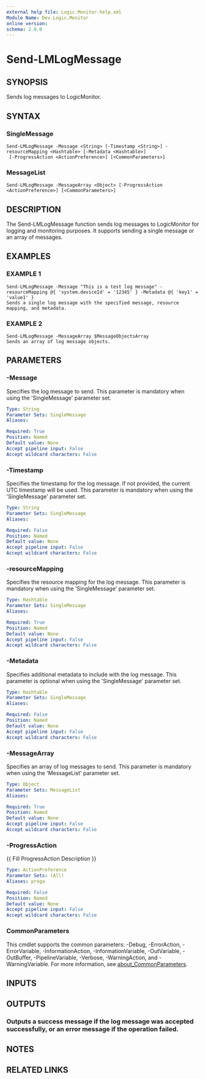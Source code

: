 ```yaml
---
external help file: Logic.Monitor-help.xml
Module Name: Dev.Logic.Monitor
online version:
schema: 2.0.0
---
```


# Send-LMLogMessage

## SYNOPSIS
Sends log messages to LogicMonitor.

## SYNTAX

### SingleMessage
```
Send-LMLogMessage -Message <String> [-Timestamp <String>] -resourceMapping <Hashtable> [-Metadata <Hashtable>]
 [-ProgressAction <ActionPreference>] [<CommonParameters>]
```

### MessageList
```
Send-LMLogMessage -MessageArray <Object> [-ProgressAction <ActionPreference>] [<CommonParameters>]
```

## DESCRIPTION
The Send-LMLogMessage function sends log messages to LogicMonitor for logging and monitoring purposes.
It supports sending a single message or an array of messages.

## EXAMPLES

### EXAMPLE 1
```
Send-LMLogMessage -Message "This is a test log message" -resourceMapping @{ 'system.deviceId' = '12345' } -Metadata @{ 'key1' = 'value1' }
Sends a single log message with the specified message, resource mapping, and metadata.
```

### EXAMPLE 2
```
Send-LMLogMessage -MessageArray $MessageObjectsArray
Sends an array of log message objects.
```

## PARAMETERS

### -Message
Specifies the log message to send.
This parameter is mandatory when using the 'SingleMessage' parameter set.

```yaml
Type: String
Parameter Sets: SingleMessage
Aliases:

Required: True
Position: Named
Default value: None
Accept pipeline input: False
Accept wildcard characters: False
```

### -Timestamp
Specifies the timestamp for the log message.
If not provided, the current UTC timestamp will be used.
This parameter is mandatory when using the 'SingleMessage' parameter set.

```yaml
Type: String
Parameter Sets: SingleMessage
Aliases:

Required: False
Position: Named
Default value: None
Accept pipeline input: False
Accept wildcard characters: False
```

### -resourceMapping
Specifies the resource mapping for the log message.
This parameter is mandatory when using the 'SingleMessage' parameter set.

```yaml
Type: Hashtable
Parameter Sets: SingleMessage
Aliases:

Required: True
Position: Named
Default value: None
Accept pipeline input: False
Accept wildcard characters: False
```

### -Metadata
Specifies additional metadata to include with the log message.
This parameter is optional when using the 'SingleMessage' parameter set.

```yaml
Type: Hashtable
Parameter Sets: SingleMessage
Aliases:

Required: False
Position: Named
Default value: None
Accept pipeline input: False
Accept wildcard characters: False
```

### -MessageArray
Specifies an array of log messages to send.
This parameter is mandatory when using the 'MessageList' parameter set.

```yaml
Type: Object
Parameter Sets: MessageList
Aliases:

Required: True
Position: Named
Default value: None
Accept pipeline input: False
Accept wildcard characters: False
```

### -ProgressAction
{{ Fill ProgressAction Description }}

```yaml
Type: ActionPreference
Parameter Sets: (All)
Aliases: proga

Required: False
Position: Named
Default value: None
Accept pipeline input: False
Accept wildcard characters: False
```

### CommonParameters
This cmdlet supports the common parameters: -Debug, -ErrorAction, -ErrorVariable, -InformationAction, -InformationVariable, -OutVariable, -OutBuffer, -PipelineVariable, -Verbose, -WarningAction, and -WarningVariable. For more information, see [about_CommonParameters](http://go.microsoft.com/fwlink/?LinkID=113216).

## INPUTS

## OUTPUTS

### Outputs a success message if the log message was accepted successfully, or an error message if the operation failed.
## NOTES

## RELATED LINKS
